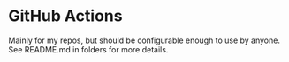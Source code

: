 
# GitHub Actions

Mainly for my repos, but should be configurable enough to use by anyone. See README.md in folders for more details.
